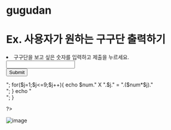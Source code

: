 # gugudan
<!DOCTYPE html>
<html>
<head>
    <title></title>
</head>
<body>
    <h1>Ex. 사용자가 원하는 구구단 출력하기</h1>
    <form method="POST" action="inputGugudan.php">
        <li>구구단을 보고 싶은 숫자를 입력하고 제출을 누르세요.</li>
        <input type="text" name="input"/><br/>
        <input type="submit" name="answer">
    </form>
<?php
if (isset($_POST['input'])){
    $num = (int)($_POST['input']);
    echo $num."단 입니다.<br/>";
    for($j=1;$j<=9;$j++){
        echo $num." X ".$j." = ".($num*$j)."<br/>";
    }
    echo "<br/>";
}
 
?>
</body>
</html>


![image](https://user-images.githubusercontent.com/93318468/168962213-954e8ddd-0005-49ac-9a1d-780c2263ecd1.png)


